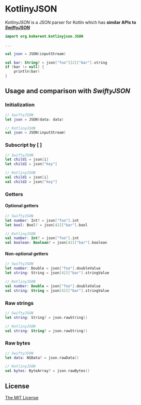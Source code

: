 KotlinyJSON
=====================

_KotlinyJSON_ is a JSON parser for Kotlin which has __similar APIs to [_SwiftyJSON_](https://github.com/SwiftyJSON/SwiftyJSON)__

```kotlin
import org.koherent.kotlinyjson.JSON

...

val json = JSON(inputStream)

val bar: String? = json["foo"][2]["bar"].string
if (bar != null) {
    println(bar)
}
```

Usage and comparison with _SwiftyJSON_
---------------------

### Initialization

```swift
// SwiftyJSON
let json = JSON(data: data)
```

```kotlin
// KotlinyJSON
val json = JSON(inputStream)
```

### Subscript by [ ]

```swift
// SwiftyJSON
let child1 = json[i]
let child2 = json["key"]
```

```kotlin
// KotlinyJSON
val child1 = json[i]
val child2 = json["key"]
```

### Getters

#### Optional getters

```swift
// SwiftyJSON
let number: Int? = json["foo"].int
let bool: Bool? = json[42]["bar"].bool
```

```kotlin
// KotlinyJSON
val number: Int? = json["foo"].int
val boolean: Boolean? = json[42]["bar"].boolean
```

#### Non-optional getters

```swift
// SwiftyJSON
let number: Double = json["foo"].doubleValue
let string: String = json[42]["bar"].stringValue
```

```kotlin
// KotlinyJSON
val number: Double = json["foo"].doubleValue
val string: String = json[42]["bar"].stringValue
```

### Raw strings

```swift
// SwiftyJSON
let string: String? = json.rawString()
```

```kotlin
// KotlinyJSON
val string: String? = json.rawString()
```

### Raw bytes

```swift
// SwiftyJSON
let data: NSData? = json.rawData()
```

```kotlin
// KotlinyJSON
val bytes: ByteArray? = json.rawBytes()
```

License
---------------------
[The MIT License](LICENSE)
